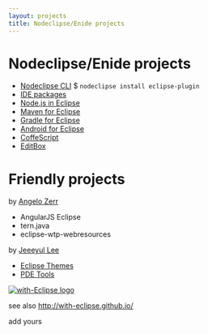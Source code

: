 ```yaml
---
layout: projects
title: Nodeclipse/Enide projects
---
```


# Nodeclipse/Enide projects

<p></p>

- [Nodeclipse CLI](https://github.com/Nodeclipse/nodeclipse-1/tree/master/org.nodeclipse.ui/templates#nodeclipse-cli--installer) $ `nodeclipse install eclipse-plugin`
- [IDE packages](/enide/studio)
- [Node.js in Eclipse](nodejs)
- [Maven for Eclipse](maven)
- [Gradle for Eclipse](gradle)
- [Android for Eclipse](gradle/android)
- [CoffeScript](coffeescript)
- [EditBox](https://github.com/Nodeclipse/editbox)

# Friendly projects

<p></p>

by [Angelo Zerr](https://github.com/angelozerr/)

- AngularJS Eclipse
- tern.java
- eclipse-wtp-webresources

by [Jeeeyul Lee](https://github.com/jeeeyul)

- [Eclipse Themes](https://github.com/jeeeyul/eclipse-themes)
- [PDE Tools](https://github.com/jeeeyul/pde-tools)


<a href="http://with-eclipse.github.io/" target="_blank">
<img alt="with-Eclipse logo" src="http://with-eclipse.github.io/with-eclipse-0.jpg" /></a>

see also <http://with-eclipse.github.io/>

add yours